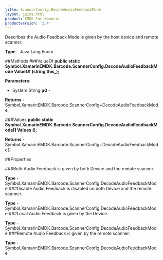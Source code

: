 ```yaml
---
title: ScannerConfig.DecodeAudioFeedbackMode
layout: guide.html 
product: EMDK For Xamarin 
productversion: '2.4' 
---
```

Describes the Audio Feedback Mode is given by the host device and remote scanner.

**Type** - Java.Lang.Enum

##Methods
###ValueOf
**public static Symbol.XamarinEMDK.Barcode.ScannerConfig.DecodeAudioFeedbackMode ValueOf (string this_);**


        

**Parameters:** 

* System.String **p0** - 

**Returns** - Symbol.XamarinEMDK.Barcode.ScannerConfig+DecodeAudioFeedbackMode

###Values
**public static Symbol.XamarinEMDK.Barcode.ScannerConfig.DecodeAudioFeedbackMode[] Values ();**


        


**Returns** - Symbol.XamarinEMDK.Barcode.ScannerConfig+DecodeAudioFeedbackMode[]

##Properties

###Both
Audio Feedback is given by both Device and the remote scanner.

**Type** - Symbol.XamarinEMDK.Barcode.ScannerConfig.DecodeAudioFeedbackMode
###Disable
Audio Feedback is disabled on both Device and the remote scanner.

**Type** - Symbol.XamarinEMDK.Barcode.ScannerConfig.DecodeAudioFeedbackMode
###Local
Audio Feedback is given by the Device.

**Type** - Symbol.XamarinEMDK.Barcode.ScannerConfig.DecodeAudioFeedbackMode
###Remote
Audio Feedback is given by the remote scanner.

**Type** - Symbol.XamarinEMDK.Barcode.ScannerConfig.DecodeAudioFeedbackMode


